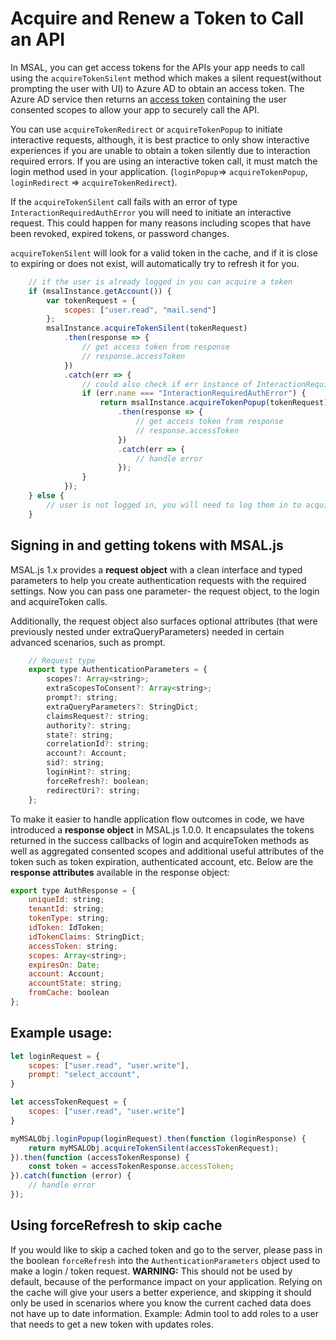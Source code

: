 # Acquire and Renew a Token to Call an API

In MSAL, you can get access tokens for the APIs your app needs to call using the `acquireTokenSilent` method which makes a silent request(without prompting the user with UI) to Azure AD to obtain an access token. The Azure AD service then returns an [access token](https://docs.microsoft.com/en-us/azure/active-directory/develop/access-tokens) containing the user consented scopes to allow your app to securely call the API.

You can use `acquireTokenRedirect` or `acquireTokenPopup` to initiate interactive requests, although, it is best practice to only show interactive experiences if you are unable to obtain a token silently due to interaction required errors. If you are using an interactive token call, it must match the login method used in your application. (`loginPopup`=> `acquireTokenPopup`, `loginRedirect` => `acquireTokenRedirect`).

If the `acquireTokenSilent` call fails with an error of type `InteractionRequiredAuthError` you will need to initiate an interactive request.  This could happen for many reasons including scopes that have been revoked, expired tokens, or password changes.

`acquireTokenSilent` will look for a valid token in the cache, and if it is close to expiring or does not exist, will automatically try to refresh it for you.

```JavaScript
    // if the user is already logged in you can acquire a token
    if (msalInstance.getAccount()) {
        var tokenRequest = {
            scopes: ["user.read", "mail.send"]
        };
        msalInstance.acquireTokenSilent(tokenRequest)
            .then(response => {
                // get access token from response
                // response.accessToken
            })
            .catch(err => {
                // could also check if err instance of InteractionRequiredAuthError if you can import the class.
                if (err.name === "InteractionRequiredAuthError") {
                    return msalInstance.acquireTokenPopup(tokenRequest)
                        .then(response => {
                            // get access token from response
                            // response.accessToken
                        })
                        .catch(err => {
                            // handle error
                        });
                }
            });
    } else {
        // user is not logged in, you will need to log them in to acquire a token
    }
```

## Signing in and getting tokens with MSAL.js

MSAL.js 1.x provides a **request object** with a clean interface and typed parameters to help you create authentication requests with the required settings. Now you can pass one parameter- the request object, to the login and acquireToken calls.

Additionally, the request object also surfaces optional attributes (that were previously nested under extraQueryParameters) needed in certain advanced scenarios, such as prompt.

```javascript
    // Request type
    export type AuthenticationParameters = {
        scopes?: Array<string>;
        extraScopesToConsent?: Array<string>;
        prompt?: string;
        extraQueryParameters?: StringDict;
        claimsRequest?: string;
        authority?: string;
        state?: string;
        correlationId?: string;
        account?: Account;
        sid?: string;
        loginHint?: string;
        forceRefresh?: boolean;
        redirectUri?: string;
    };
```

To make it easier to handle application flow outcomes in code, we have introduced a **response object** in MSAL.js 1.0.0. It encapsulates the tokens returned in the success callbacks of login and acquireToken methods as well as aggregated consented scopes and additional useful attributes of the token such as token expiration, authenticated account, etc. Below are the **response attributes** available in the response object:

```javascript
export type AuthResponse = {
    uniqueId: string;
    tenantId: string;
    tokenType: string;
    idToken: IdToken;
    idTokenClaims: StringDict;
    accessToken: string;
    scopes: Array<string>;
    expiresOn: Date;
    account: Account;
    accountState: string;
    fromCache: boolean
};
```

## Example usage:

```javascript
let loginRequest = {
    scopes: ["user.read", "user.write"],
    prompt: "select_account",
}

let accessTokenRequest = {
    scopes: ["user.read", "user.write"]
}

myMSALObj.loginPopup(loginRequest).then(function (loginResponse) {
    return myMSALObj.acquireTokenSilent(accessTokenRequest);
}).then(function (accessTokenResponse) {
    const token = accessTokenResponse.accessToken;
}).catch(function (error) {  
    // handle error
});
```

## Using forceRefresh to skip cache
If you would like to skip a cached token and go to the server, please pass in the boolean `forceRefresh` into the `AuthenticationParameters` object used to make a login / token request. **WARNING:** This should not be used by default, because of the performance impact on your application.  Relying on the cache will give your users a better experience, and skipping it should only be used in scenarios where you know the current cached data does not have up to date information.  Example: Admin tool to add roles to a user that needs to get a new token with updates roles.
